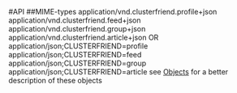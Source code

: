 ﻿#API
##MIME-types
application/vnd.clusterfriend.profile+json
application/vnd.clusterfriend.feed+json
application/vnd.clusterfriend.group+json
application/vnd.clusterfriend.article+json
OR
application/json;CLUSTERFRIEND=profile
application/json;CLUSTERFRIEND=feed
application/json;CLUSTERFRIEND=group
application/json;CLUSTERFRIEND=article
see [Objects](/objects.md) for a better description of these objects
